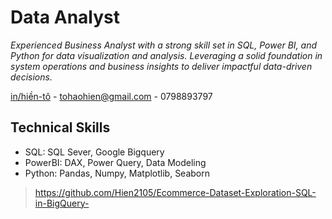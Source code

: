 # Data Analyst
*Experienced Business Analyst with a strong skill set in SQL, Power BI, and Python for data visualization and analysis. Leveraging a solid foundation in system operations and business insights to deliver impactful data-driven decisions.*

[in/hiền-tô](https://www.linkedin.com/in/hi%E1%BB%81n-t%C3%B4/) - tohaohien@gmail.com - 0798893797

## Technical Skills
- SQL: SQL Sever, Google Bigquery 
- PowerBI: DAX, Power Query, Data Modeling
- Python: Pandas, Numpy, Matplotlib, Seaborn

>https://github.com/Hien2105/Ecommerce-Dataset-Exploration-SQL-in-BigQuery-
